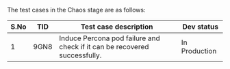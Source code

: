 The test cases in the Chaos stage are as follows:

| S.No | TID  | Test case description                                        | Dev status    |
| ---- | ---- | ------------------------------------------------------------ | ------------- |
| 1    | 9GN8 | Induce Percona pod failure and check if it can be recovered successfully. | In Production |